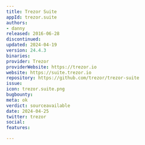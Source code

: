 ```yaml
---
title: Trezor Suite
appId: trezor.suite
authors:
- danny
released: 2016-06-28
discontinued: 
updated: 2024-04-19
version: 24.4.3
binaries: 
provider: Trezor
providerWebsite: https://trezor.io
website: https://suite.trezor.io
repository: https://github.com/trezor/trezor-suite
issue: 
icon: trezor.suite.png
bugbounty: 
meta: ok
verdict: sourceavailable
date: 2024-04-25
twitter: trezor
social: 
features: 

---
```


